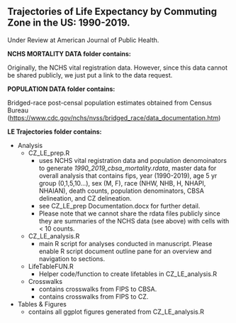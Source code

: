 ## Trajectories of Life Expectancy by Commuting Zone in the US: 1990-2019.

Under Review at American Journal of Public Health.

**NCHS MORTALITY DATA folder contains:**

Originally, the NCHS vital registration data. However, since this data cannot be shared publicly, we just put a link to the data request. 

**POPULATION DATA folder contains:**

Bridged-race post-censal population estimates obtained from Census Bureau (https://www.cdc.gov/nchs/nvss/bridged_race/data_documentation.htm)

**LE Trajectories folder contains:**
- Analysis
  - CZ_LE_prep.R
    - uses NCHS vital registration data and population denomoinators to generate _1990_2019_cbsa_mortality.rdata_, master data for overall analysis that contains fips, year (1990-2019), age 5 yr group (0,1,5,10...), sex (M, F), race (NHW, NHB, H, NHAPI, NHAIAN), death counts, population denominators, CBSA delineation, and CZ delineation. 
    - see CZ_LE_prep Documentation.docx for further detail.
    - Please note that we cannot share the rdata files publicly since they are summaries of the NCHS data (see above) with cells with < 10 counts. 
  - CZ_LE_analysis.R 
    - main R script for analyses conducted in manuscript. Please enable R script document outline pane for an overview and navigation to sections.
  - LifeTableFUN.R
    - Helper code/function to create lifetables in CZ_LE_analysis.R 
  - Crosswalks
    - contains crosswalks from FIPS to CBSA.
    - contains crosswalks from FIPS to CZ.
- Tables & Figures
  - contains all ggplot figures generated from CZ_LE_analysis.R
